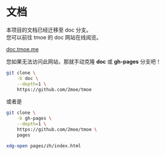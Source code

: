 # 文档

本项目的文档已经迁移至 doc 分支。  
您可以前往 tmoe 的 doc 网站在线阅览。

[doc.tmoe.me](https://doc.tmoe.me)

您如果无法访问此网站，那就手动克隆 **doc** 或 **gh-pages** 分支吧！

```sh
git clone \
    -b doc \
    --depth=1 \
    https://github.com/2moe/tmoe
```

或者是

```sh
git clone \
    -b gh-pages \
    --depth=1 \
    https://github.com/2moe/tmoe \
    pages

xdg-open pages/zh/index.html
```
